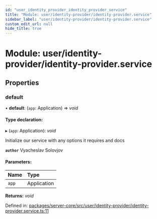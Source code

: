 ```yaml
---
id: "user_identity_provider_identity_provider_service"
title: "Module: user/identity-provider/identity-provider.service"
sidebar_label: "user/identity-provider/identity-provider.service"
custom_edit_url: null
hide_title: true
---
```


# Module: user/identity-provider/identity-provider.service

## Properties

### default

• **default**: (`app`: Application) => *void*

#### Type declaration:

▸ (`app`: Application): *void*

Initialize our service with any options it requires and docs

**`author`** Vyacheslav Solovjov

#### Parameters:

| Name | Type |
| :------ | :------ |
| `app` | Application |

**Returns:** *void*

Defined in: [packages/server-core/src/user/identity-provider/identity-provider.service.ts:11](https://github.com/xr3ngine/xr3ngine/blob/7e8e151f1/packages/server-core/src/user/identity-provider/identity-provider.service.ts#L11)
